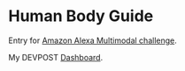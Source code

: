 # Human Body Guide

Entry for [Amazon Alexa Multimodal challenge](https://alexamultimodal.devpost.com).

My DEVPOST [Dashboard](https://devpost.com/RNaveen99).
